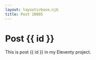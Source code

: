 ```yaml
---
layout: layouts/base.njk
title: Post 10065
---
```


# Post {{ id }}

This is post {{ id }} in my Eleventy project.
